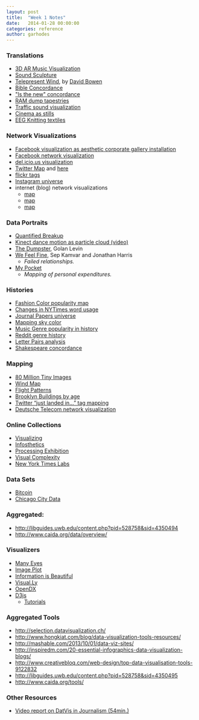 ```yaml
---
layout: post
title:  "Week 1 Notes"
date:   2014-01-28 00:00:00
categories: reference
author: garhodes
---
```


### Translations

- [3D AR Music Visualization](http://forum.openframeworks.cc/t/augmented-sound-sculpture/13886)
- [Sound Sculpture](http://www.transphormetic.com/index.htm)
- [Telepresent Wind](http://www.dwbowen.com/telewind.html), by [David Bowen](http://www.dwbowen.com)
- [Bible Concordance](http://chrisharrison.net/projects/bibleviz/BibleVizArc7.png)
- ["Is the new" concordance](http://thediagram.com/6_3/leisurearts.html)
- [RAM dump tapestries](http://phillipstearns.wordpress.com/fragmented-memory/)
- [Traffic sound visualization](http://markmckeague.com/work/city-symphonies/)
- [Cinema as stills](http://www.processing.org/exhibition/works/redux/index.html)
- [EEG Knitting textiles](http://www.knitic.com/neuro/)

### Network Visualizations

- [Facebook visualization as aesthetic corporate gallery installation](http://www.onformative.com/work/4010-facebook-tree/)
- [Facebook network visualization](http://www.yasiv.com/facebook)
- [del.icio.us visualization](http://kunalanand.com/delicious/)
- [Twitter Map](http://onemilliontweetmap.com/) and [here](http://mashable.com/2010/08/06/twitter-mapping-tools/)
- [flickr tags](http://www.taggalaxy.de/)
- [Instagram universe](http://phototrails.net/exhibition/)
- internet (blog) network visualizations
    - [map](http://datamining.typepad.com/gallery/blog-map-gallery.html)
    - [map](http://www2.technologyreview.com/player/07/06/19Rowe/1.aspx)
    - [map](http://internet-map.net/#3-133.7047237286027-114.06984334946307)

### Data Portraits

- [Quantified Breakup](http://quantifiedbreakup.tumblr.com/)
- [Kinect dance motion as particle cloud (video)](http://wearechopchop.com/%E2%80%9Cunnamed-soundsculpture%E2%80%9D/)
- [The Dumpster](http://artport.whitney.org/commissions/thedumpster/), Golan Levin
- [We Feel Fine](http://www.wefeelfine.org/wefeelfine_mac.html), Sep Kamvar and Jonathan Harris
	- _Failed relationships._
- [My Pocket](http://turbulence.org/Works/mypocket/)
	- _Mapping of personal expenditures._

### Histories

- [Fashion Color popularity map](http://plw.media.mit.edu/people/arikan/2005/microfashionnetwork/piece2.html)
- [Changes in NYTimes word usage](http://nytlabs.com/projects/chronicle.html)
- [Journal Papers universe](http://paperscape.org/)
- [Mapping sky color](http://visualizing.org/full-screen/284429)
- [Music Genre popularity in history](http://research.google.com/bigpicture/music/)
- [Reddit genre history](http://www.randalolson.com/wp-content/uploads/SubredditGrowthOverTime-all-time.png)
- [Letter Pairs analysis](http://www.m-i-b.com.ar/mib/letter_pairs/eng/index.htm)
- [Shakespeare concordance](http://www.understanding-shakespeare.com/)

### Mapping

- [80 Million Tiny Images](http://groups.csail.mit.edu/vision/TinyImages/)
- [Wind Map](http://hint.fm/wind/)
- [Flight Patterns](http://www.aaronkoblin.com/work/flightpatterns/)
- [Brooklyn Buildings by age](http://bklynr.com/block-by-block-brooklyns-past-and-present/)
- [Twitter “just landed in…” tag mapping](http://blog.blprnt.com/blog/blprnt/just-landed-processing-twitter-metacarta-hidden-data)
- [Deutsche Telecom network visualization](http://projects.zumkuckuck.com/realtime/)

### Online Collections
- [Visualizing](http://visualizing.org/)
- [Infosthetics](http://infosthetics.com/)
- [Processing Exhibition](http://www.processing.org/exhibition/)
- [Visual Complexity](http://www.visualcomplexity.com/vc/)
- [New York Times Labs](http://nytlabs.com/)

### Data Sets

- [Bitcoin](http://thinkdifferent.ly/stuff/sheep-bitcoin/)
- [Chicago City Data](https://data.illinois.gov/)

### Aggregated:
- <http://libguides.uwb.edu/content.php?pid=528758&sid=4350494>
- <http://www.caida.org/data/overview/>

### Visualizers
- [Many Eyes](http://www-958.ibm.com/software/analytics/manyeyes/)
- [Image Plot](http://lab.softwarestudies.com/p/imageplot.html)
- [Information is Beautiful](http://www.informationisbeautiful.net/)
- [Visual.Ly](http://visual.ly/)
- [OpenDX](http://www.opendx.org/started.html)
- [D3js](http://d3js.org/)
	- [Tutorials](http://learningthreejs.com/)

### Aggregated Tools
- <http://selection.datavisualization.ch/>
- <http://www.hongkiat.com/blog/data-visualization-tools-resources/>
- <http://mashable.com/2013/10/01/data-viz-sites/>
- <http://inspiredm.com/20-essential-infographics-data-visualization-blogs/>
- <http://www.creativebloq.com/web-design/top-data-visualisation-tools-9122832>
- <http://libguides.uwb.edu/content.php?pid=528758&sid=4350495>
- <http://www.caida.org/tools/>

### Other Resources
- [Video report on DatVis in Journalism (54min.)](http://datajournalism.stanford.edu/)
